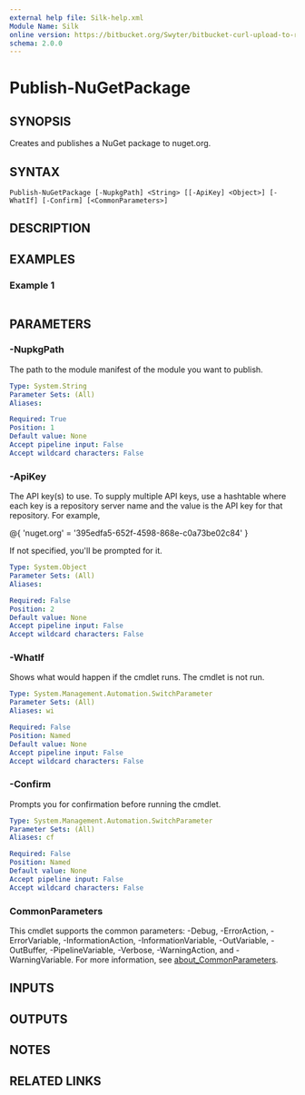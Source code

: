 ```yaml
---
external help file: Silk-help.xml
Module Name: Silk
online version: https://bitbucket.org/Swyter/bitbucket-curl-upload-to-repo-downloads
schema: 2.0.0
---
```


# Publish-NuGetPackage

## SYNOPSIS
Creates and publishes a NuGet package to nuget.org.

## SYNTAX

```
Publish-NuGetPackage [-NupkgPath] <String> [[-ApiKey] <Object>] [-WhatIf] [-Confirm] [<CommonParameters>]
```

## DESCRIPTION


## EXAMPLES

### Example 1
```powershell

```



## PARAMETERS

### -NupkgPath
The path to the module manifest of the module you want to publish.

```yaml
Type: System.String
Parameter Sets: (All)
Aliases:

Required: True
Position: 1
Default value: None
Accept pipeline input: False
Accept wildcard characters: False
```

### -ApiKey
The API key(s) to use.
To supply multiple API keys, use a hashtable where each key is a repository server name and the value is the API key for that repository.
For example,

@{ 'nuget.org' = '395edfa5-652f-4598-868e-c0a73be02c84' }

If not specified, you'll be prompted for it.

```yaml
Type: System.Object
Parameter Sets: (All)
Aliases:

Required: False
Position: 2
Default value: None
Accept pipeline input: False
Accept wildcard characters: False
```

### -WhatIf
Shows what would happen if the cmdlet runs.
The cmdlet is not run.

```yaml
Type: System.Management.Automation.SwitchParameter
Parameter Sets: (All)
Aliases: wi

Required: False
Position: Named
Default value: None
Accept pipeline input: False
Accept wildcard characters: False
```

### -Confirm
Prompts you for confirmation before running the cmdlet.

```yaml
Type: System.Management.Automation.SwitchParameter
Parameter Sets: (All)
Aliases: cf

Required: False
Position: Named
Default value: None
Accept pipeline input: False
Accept wildcard characters: False
```

### CommonParameters
This cmdlet supports the common parameters: -Debug, -ErrorAction, -ErrorVariable, -InformationAction, -InformationVariable, -OutVariable, -OutBuffer, -PipelineVariable, -Verbose, -WarningAction, and -WarningVariable. For more information, see [about_CommonParameters](http://go.microsoft.com/fwlink/?LinkID=113216).

## INPUTS

## OUTPUTS

## NOTES

## RELATED LINKS
